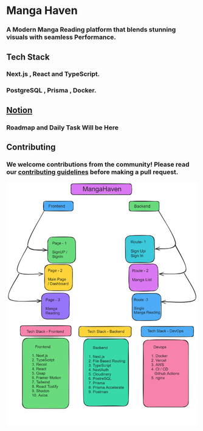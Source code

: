 # Manga Haven

### A Modern Manga Reading platform that blends stunning visuals with seamless Performance.

## Tech Stack

### Next.js , React and TypeScript.

### PostgreSQL , Prisma , Docker.

## [Notion](https://vine-hardware-4a9.notion.site/Manga-Haven-f617b774adc749d2b4a20b2c57b2a4b9)
### Roadmap and Daily Task Will be Here

## Contributing

### We welcome contributions from the community! Please read our [contributing guidelines](CONTRIBUTING.md) before making a pull request.

![map](https://github.com/AshutoshDM1/MangaHaven/blob/main/github%20assests/Manga%20Haven%20Map.png)

